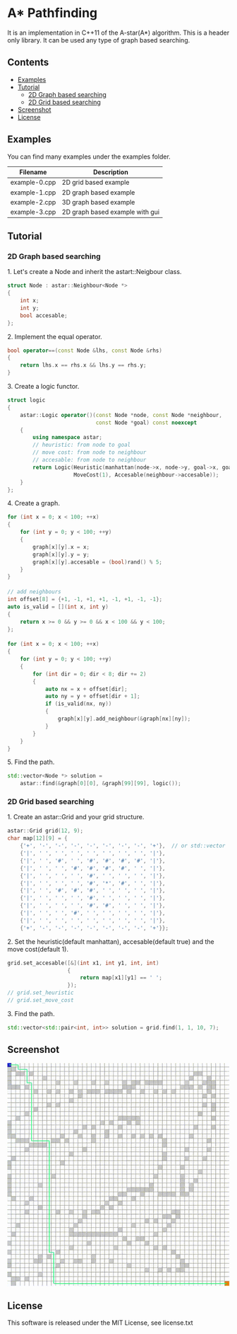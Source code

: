 # A\* Pathfinding

It is an implementation in C++11 of the A-star(A\*) algorithm. This is a header only library. It can be used any type of graph based searching.

## Contents

- [Examples](#examples)
- [Tutorial](#tutorial)
    - [2D Graph based searching](#2d-graph-based-searching)
    - [2D Grid based searching](#2d-grid-based-searching)
- [Screenshot](#screenshot)
- [License](#license)

## Examples

You can find many examples under the examples folder.

| Filename         | Description                      |
|------------------|----------------------------------|
| example-0.cpp    | 2D grid  based example           |
| example-1.cpp    | 2D graph based example           |
| example-2.cpp    | 3D graph based example           |
| example-3.cpp    | 2D graph based example with gui  |

## Tutorial

### 2D Graph based searching

1\. Let's create a Node and inherit the astart::Neigbour class.
```cpp
struct Node : astar::Neighbour<Node *>
{
    int x;
    int y;
    bool accesable;
};
```
2\. Implement the equal operator.
```cpp
bool operator==(const Node &lhs, const Node &rhs)
{
    return lhs.x == rhs.x && lhs.y == rhs.y;
}
```
3\. Create a logic functor.
```cpp
struct logic
{
    astar::Logic operator()(const Node *node, const Node *neighbour,
                            const Node *goal) const noexcept
    {
        using namespace astar;
        // heuristic: from node to goal
        // move cost: from node to neighbour
        // accesable: from node to neighbour
        return Logic(Heuristic(manhattan(node->x, node->y, goal->x, goal->y)),
                     MoveCost(1), Accesable(neighbour->accesable));
    }
};
```
4\. Create a graph.
```cpp
for (int x = 0; x < 100; ++x)
{
    for (int y = 0; y < 100; ++y)
    {
        graph[x][y].x = x;
        graph[x][y].y = y;
        graph[x][y].accesable = (bool)rand() % 5;
    }
}

// add neighbours
int offset[8] = {+1, -1, +1, +1, -1, +1, -1, -1};
auto is_valid = [](int x, int y)
{
    return x >= 0 && y >= 0 && x < 100 && y < 100;
};

for (int x = 0; x < 100; ++x)
{
    for (int y = 0; y < 100; ++y)
    {
        for (int dir = 0; dir < 8; dir += 2)
        {
            auto nx = x + offset[dir];
            auto ny = y + offset[dir + 1];
            if (is_valid(nx, ny))
            {
                graph[x][y].add_neighbour(&graph[nx][ny]);
            }
        }
    }
}
```
5\. Find the path.
```cpp
std::vector<Node *> solution =
    astar::find(&graph[0][0], &graph[99][99], logic());
```

### 2D Grid based searching
1\. Create an astar::Grid and your grid structure. 
```cpp
astar::Grid grid(12, 9);
char map[12][9] = {
    {'+', '-', '-', '-', '-', '-', '-', '-', '+'},  // or std::vector
    {'|', ' ', ' ', ' ', ' ', ' ', ' ', ' ', '|'},
    {'|', ' ', '#', ' ', '#', '#', '#', '#', '|'},
    {'|', ' ', ' ', '#', '#', '#', '#', ' ', '|'},
    {'|', ' ', ' ', ' ', '#', ' ', ' ', ' ', '|'},
    {'|', ' ', ' ', ' ', '#', '*', '#', ' ', '|'},
    {'|', ' ', '#', '#', '#', ' ', ' ', ' ', '|'},
    {'|', ' ', ' ', ' ', '#', ' ', ' ', ' ', '|'},
    {'|', ' ', ' ', ' ', '#', '#', ' ', ' ', '|'},
    {'|', ' ', ' ', '#', ' ', ' ', ' ', ' ', '|'},
    {'|', ' ', ' ', ' ', ' ', ' ', ' ', ' ', '|'},
    {'+', '-', '-', '-', '-', '-', '-', '-', '+'}};
```
2\. Set the heuristic(default manhattan), accesable(default true) and the move cost(default 1).
```cpp
grid.set_accesable([&](int x1, int y1, int, int)
                   {
                       return map[x1][y1] == ' ';
                   });
// grid.set_heuristic
// grid.set_move_cost
```
3\. Find the path.
```cpp
std::vector<std::pair<int, int>> solution = grid.find(1, 1, 10, 7);
```

## Screenshot
![Example 1](screenshot/example3.gif?raw=true)

## License  

This software is released under the MIT License, see license.txt
